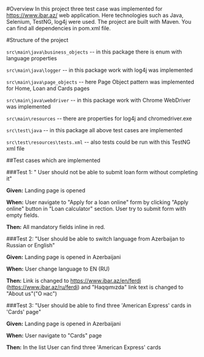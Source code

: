 #Overview
In this project three test case was implemented for https://www.ibar.az/ web application.
Here technologies such as Java, Selenium, TestNG, log4j were used. The project are built with Maven.
You can find all dependencies in pom.xml file.

#Structure of the project

``src\main\java\business_objects`` -- in this package there is enum with language properties

``src\main\java\logger`` -- in this package work with log4j was implemented

``src\main\java\page_objects`` -- here Page Object pattern was implemented for Home, Loan and Cards pages

``src\main\java\webdriver`` -- in this package work with Chrome WebDriver was implemented

``src\main\resources`` -- there are properties for log4j and chromedriver.exe
 
``src\test\java`` --  in this package all above test cases are implemented

``src\test\resources\tests.xml`` -- also tests could be run with this TestNG xml file 

##Test cases which are implemented

###Test 1: " User should not be able to submit loan form without completing it"

**Given:** Landing page is opened

**When:** User navigate to "Apply for a loan online" form by clicking "Apply online" button in "Loan calculator" section. User try to submit form with empty fields.

**Then:** All mandatory fields inline in red.

###Test 2: "User should be able to switch language from Azerbaijan to Russian or English"

**Given:** Landing page is opened in Azerbaijani 

**When:** User change language to EN (RU)

**Then:** Link is changed to https://www.ibar.az/en/ferdi (https://www.ibar.az/ru/ferdi) and "Haqqımızda" link text is changed to "About us"("О нас")

###Test 3: "User should be able to find three 'American Express' cards in 'Cards' page"

**Given:** Landing page is opened in Azerbaijani 

**When:** User navigate to "Cards" page

**Then:** In the list User can find three  'American Express' cards